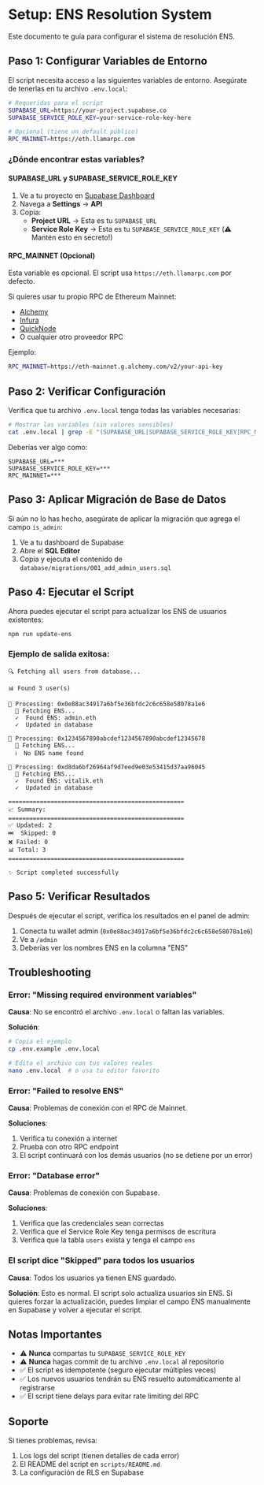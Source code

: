 # Setup: ENS Resolution System

Este documento te guía para configurar el sistema de resolución ENS.

## Paso 1: Configurar Variables de Entorno

El script necesita acceso a las siguientes variables de entorno. Asegúrate de tenerlas en tu archivo `.env.local`:

```bash
# Requeridas para el script
SUPABASE_URL=https://your-project.supabase.co
SUPABASE_SERVICE_ROLE_KEY=your-service-role-key-here

# Opcional (tiene un default público)
RPC_MAINNET=https://eth.llamarpc.com
```

### ¿Dónde encontrar estas variables?

#### SUPABASE_URL y SUPABASE_SERVICE_ROLE_KEY

1. Ve a tu proyecto en [Supabase Dashboard](https://supabase.com/dashboard)
2. Navega a **Settings** → **API**
3. Copia:
   - **Project URL** → Esta es tu `SUPABASE_URL`
   - **Service Role Key** → Esta es tu `SUPABASE_SERVICE_ROLE_KEY` (⚠️ Mantén esto en secreto!)

#### RPC_MAINNET (Opcional)

Esta variable es opcional. El script usa `https://eth.llamarpc.com` por defecto.

Si quieres usar tu propio RPC de Ethereum Mainnet:
- [Alchemy](https://www.alchemy.com/)
- [Infura](https://infura.io/)
- [QuickNode](https://www.quicknode.com/)
- O cualquier otro proveedor RPC

Ejemplo:
```bash
RPC_MAINNET=https://eth-mainnet.g.alchemy.com/v2/your-api-key
```

## Paso 2: Verificar Configuración

Verifica que tu archivo `.env.local` tenga todas las variables necesarias:

```bash
# Mostrar las variables (sin valores sensibles)
cat .env.local | grep -E "(SUPABASE_URL|SUPABASE_SERVICE_ROLE_KEY|RPC_MAINNET)" | sed 's/=.*/=***/'
```

Deberías ver algo como:
```
SUPABASE_URL=***
SUPABASE_SERVICE_ROLE_KEY=***
RPC_MAINNET=***
```

## Paso 3: Aplicar Migración de Base de Datos

Si aún no lo has hecho, asegúrate de aplicar la migración que agrega el campo `is_admin`:

1. Ve a tu dashboard de Supabase
2. Abre el **SQL Editor**
3. Copia y ejecuta el contenido de `database/migrations/001_add_admin_users.sql`

## Paso 4: Ejecutar el Script

Ahora puedes ejecutar el script para actualizar los ENS de usuarios existentes:

```bash
npm run update-ens
```

### Ejemplo de salida exitosa:

```
🔍 Fetching all users from database...

📊 Found 3 user(s)

👤 Processing: 0x0e88ac34917a6bf5e36bfdc2c6c658e58078a1e6
  🔄 Fetching ENS...
  ✓  Found ENS: admin.eth
  ✓  Updated in database

👤 Processing: 0x1234567890abcdef1234567890abcdef12345678
  🔄 Fetching ENS...
  ℹ️  No ENS name found

👤 Processing: 0xd8da6bf26964af9d7eed9e03e53415d37aa96045
  🔄 Fetching ENS...
  ✓  Found ENS: vitalik.eth
  ✓  Updated in database

==================================================
📈 Summary:
==================================================
✅ Updated: 2
⏭️  Skipped: 0
❌ Failed: 0
📊 Total: 3
==================================================

✨ Script completed successfully
```

## Paso 5: Verificar Resultados

Después de ejecutar el script, verifica los resultados en el panel de admin:

1. Conecta tu wallet admin (`0x0e88ac34917a6bf5e36bfdc2c6c658e58078a1e6`)
2. Ve a `/admin`
3. Deberías ver los nombres ENS en la columna "ENS"

## Troubleshooting

### Error: "Missing required environment variables"

**Causa**: No se encontró el archivo `.env.local` o faltan las variables.

**Solución**:
```bash
# Copia el ejemplo
cp .env.example .env.local

# Edita el archivo con tus valores reales
nano .env.local  # o usa tu editor favorito
```

### Error: "Failed to resolve ENS"

**Causa**: Problemas de conexión con el RPC de Mainnet.

**Soluciones**:
1. Verifica tu conexión a internet
2. Prueba con otro RPC endpoint
3. El script continuará con los demás usuarios (no se detiene por un error)

### Error: "Database error"

**Causa**: Problemas de conexión con Supabase.

**Soluciones**:
1. Verifica que las credenciales sean correctas
2. Verifica que el Service Role Key tenga permisos de escritura
3. Verifica que la tabla `users` exista y tenga el campo `ens`

### El script dice "Skipped" para todos los usuarios

**Causa**: Todos los usuarios ya tienen ENS guardado.

**Solución**: Esto es normal. El script solo actualiza usuarios sin ENS. Si quieres forzar la actualización, puedes limpiar el campo ENS manualmente en Supabase y volver a ejecutar el script.

## Notas Importantes

- ⚠️ **Nunca** compartas tu `SUPABASE_SERVICE_ROLE_KEY`
- ⚠️ **Nunca** hagas commit de tu archivo `.env.local` al repositorio
- ✅ El script es idempotente (seguro ejecutar múltiples veces)
- ✅ Los nuevos usuarios tendrán su ENS resuelto automáticamente al registrarse
- ✅ El script tiene delays para evitar rate limiting del RPC

## Soporte

Si tienes problemas, revisa:
1. Los logs del script (tienen detalles de cada error)
2. El README del script en `scripts/README.md`
3. La configuración de RLS en Supabase
